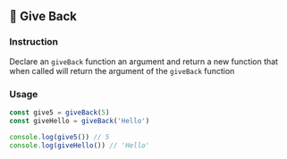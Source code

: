 ## 🌟 Give Back

### Instruction

Declare an `giveBack` function an argument and return a new function that when
called will return the argument of the `giveBack` function

### Usage

```js
const give5 = giveBack(5)
const giveHello = giveBack('Hello')

console.log(give5()) // 5
console.log(giveHello()) // 'Hello'
```
